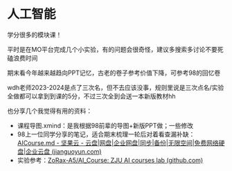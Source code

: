 # 人工智能

学分很多的模块课！

平时是在MO平台完成几个小实验，有的问题会很奇怪，建议多搜索多讨论不要死磕浪费时间

期末看今年越来越趋向PPT记忆，古老的卷子参考价值下降，可参考98的回忆卷

wdh老师2023-2024是点了三次名，但不去应该没事，规则里说是三次点名/实验全做都可以拿到到课的5分，不过三次全到会送一本新版教材hh

也分享几个我觉得有用的资料：

+ 课程导图.xmind：是我根据98前辈的导图+新版PPT做；一些修改
+ 98上一位同学分享的笔记，适合期末梳理一轮后对着看查漏补缺：[AICourse.md - 坚果云 - 云盘|网盘|企业网盘|同步|备份|无限空间|免费网络硬盘|企业云盘 (jianguoyun.com)](https://www.jianguoyun.com/p/DShEjN8Q8ILODBjgmsgFIAA)
+ 实验参考：[ZoRax-A5/AI_Course: ZJU AI courses lab (github.com)](https://github.com/ZoRax-A5/AI_Course/tree/main)

